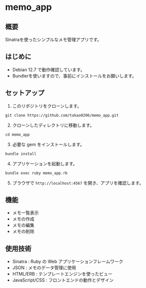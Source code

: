 # memo_app

## 概要
Sinatraを使ったシンプルなメモ管理アプリです。

## はじめに
- Debian 12.7 で動作確認しています。
- Bundlerを使いますので、事前にインストールをお願いします。

## セットアップ
1. このリポジトリをクローンします。
```
git clone https://github.com/takao0206/memo_app.git
```
2. クローンしたディレクトリに移動します。
```
cd memo_app
```
3. 必要な gem をインストールします。
```
bundle install
```
4. アプリケーションを起動します。
```
bundle exec ruby memo_app.rb
```
5. ブラウザで `http://localhost:4567` を開き、アプリを確認します。

## 機能
- メモ一覧表示
- メモの作成
- メモの編集
- メモの削除

## 使用技術
- Sinatra : Ruby の Web アプリケーションフレームワーク
- JSON : メモのデータ管理に使用
- HTML/ERB : テンプレートエンジンを使ったビュー
- JavaScript/CSS : フロントエンドの動作とデザイン
